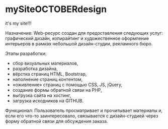 # mySiteOCTOBERdesign
it's my site!!!

Назначение:
Web-ресурс создан для предоставления следующих услуг: графический дизайн, копирайтинг и художественное оформление интерьеров в рамках небольшой дизайн-студии, рекламного бюро.

Этапы разработки:
-	сбор визуальных материалов,
-	разработка дизайна,
-	вёрстка страниц HTML, Bootstrap,
-	наполнение страниц контентом,
-	«оживление» страниц с помощью CSS, JS, jQuery,
-	создание формы обратной связи на PHP,
-	выгрузка сайта на хостинг,
-	загрузка исходников на GITHUB.

Функционал:
Пользователь просматривает и прочитывает материалы и, если его что-то заинтересовало, связывается с дизайн-студией через форму обратной связи для обсуждения заказа.
